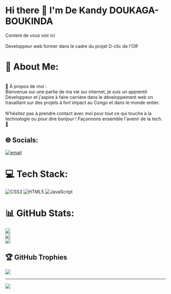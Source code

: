 # Hi there 👋 I'm De Kandy DOUKAGA-BOUKINDA
Content de vous voir ici<br><br>Developpeur web former dans le cadre du projet D-clic de l'OIF<br>
# 💫 About Me:
<br>🚀 À propos de moi :<br>Bienvenue sur une partie de ma vie sur internet, je suis un apprentit Développeur et j'aspire à faire carrière dans le développement web on travaillant sur des projets à fort impact au Congo et dans le monde entier.<br><br>N'hésitez pas à prendre contact avec moi pour tout ce qui touche à la technologie ou pour dire bonjour ! Façonnons ensemble l'avenir de la tech. 🌟


## 🌐 Socials:
 [![email](https://img.shields.io/badge/Email-D14836?logo=gmail&logoColor=white)](mailto:dekandydoukagaboukinda@gmail.com) 

# 💻 Tech Stack:
![CSS3](https://img.shields.io/badge/css3-%231572B6.svg?style=for-the-badge&logo=css3&logoColor=white) ![HTML5](https://img.shields.io/badge/html5-%23E34F26.svg?style=for-the-badge&logo=html5&logoColor=white) ![JavaScript](https://img.shields.io/badge/javascript-%23323330.svg?style=for-the-badge&logo=javascript&logoColor=%23F7DF1E)
# 📊 GitHub Stats:
![](https://github-readme-stats.vercel.app/api?username=KandyLeCodeur&theme=dark&hide_border=false&include_all_commits=true&count_private=true)<br/>
![](https://nirzak-streak-stats.vercel.app/?user=KandyLeCodeur&theme=dark&hide_border=false)<br/>
![](https://github-readme-stats.vercel.app/api/top-langs/?username=KandyLeCodeur&theme=dark&hide_border=false&include_all_commits=true&count_private=true&layout=compact)

## 🏆 GitHub Trophies
![](https://github-profile-trophy.vercel.app/?username=KandyLeCodeur&theme=radical&no-frame=false&no-bg=false&margin-w=4)

---
[![](https://visitcount.itsvg.in/api?id=KandyLeCodeur&icon=0&color=0)](https://visitcount.itsvg.in)
